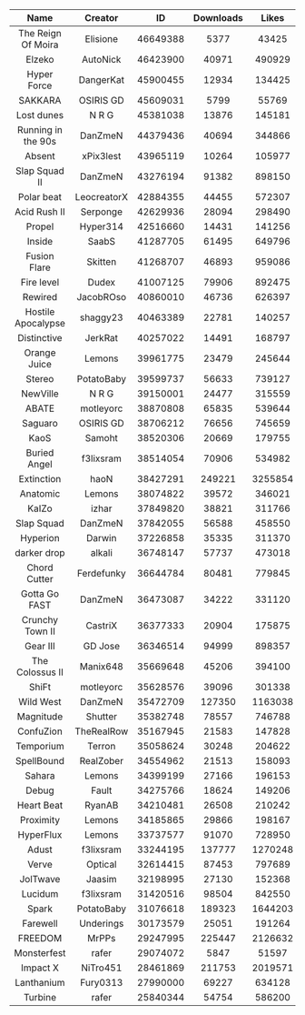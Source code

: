 | Name | Creator | ID | Downloads | Likes |
|:---:|:---:|:---:|:---:|:---:|
| The Reign Of Moira | Elisione | 46649388 | 5377 | 43425
| Elzeko | AutoNick | 46423900 | 40971 | 490929
| Hyper Force | DangerKat | 45900455 | 12934 | 134425
| SAKKARA | OSIRIS GD | 45609031 | 5799 | 55769
| Lost dunes | N R G | 45381038 | 13876 | 145181
| Running in the 90s | DanZmeN | 44379436 | 40694 | 344866
| Absent | xPix3lest | 43965119 | 10264 | 105977
| Slap Squad II | DanZmeN | 43276194 | 91382 | 898150
| Polar beat | LeocreatorX | 42884355 | 44455 | 572307
| Acid Rush II | Serponge | 42629936 | 28094 | 298490
| Propel | Hyper314 | 42516660 | 14431 | 141256
| Inside | SaabS | 41287705 | 61495 | 649796
| Fusion Flare | Skitten | 41268707 | 46893 | 959086
| Fire level | Dudex | 41007125 | 79906 | 892475
| Rewired | JacobROso | 40860010 | 46736 | 626397
| Hostile Apocalypse | shaggy23 | 40463389 | 22781 | 140257
| Distinctive | JerkRat | 40257022 | 14491 | 168797
| Orange Juice | Lemons | 39961775 | 23479 | 245644
| Stereo | PotatoBaby | 39599737 | 56633 | 739127
| NewVille | N R G | 39150001 | 24477 | 315559
| ABATE | motleyorc | 38870808 | 65835 | 539644
| Saguaro | OSIRIS GD | 38706212 | 76656 | 745659
| KaoS | Samoht | 38520306 | 20669 | 179755
| Buried Angel | f3lixsram | 38514054 | 70906 | 534982
| Extinction | haoN | 38427291 | 249221 | 3255854
| Anatomic | Lemons | 38074822 | 39572 | 346021
| KaIZo | izhar | 37849820 | 38821 | 311766
| Slap Squad | DanZmeN | 37842055 | 56588 | 458550
| Hyperion | Darwin | 37226858 | 35335 | 311370
| darker drop | alkali | 36748147 | 57737 | 473018
| Chord Cutter | Ferdefunky | 36644784 | 80481 | 779845
| Gotta Go FAST | DanZmeN | 36473087 | 34222 | 331120
| Crunchy Town II | CastriX | 36377333 | 20904 | 175875
| Gear III | GD Jose | 36346514 | 94999 | 898357
| The Colossus II | Manix648 | 35669648 | 45206 | 394100
| ShiFt | motleyorc | 35628576 | 39096 | 301338
| Wild West | DanZmeN | 35472709 | 127350 | 1163038
| Magnitude | Shutter | 35382748 | 78557 | 746788
| ConfuZion | TheRealRow | 35167945 | 21583 | 147828
| Temporium | Terron | 35058624 | 30248 | 204622
| SpellBound | RealZober | 34554962 | 21513 | 158093
| Sahara | Lemons | 34399199 | 27166 | 196153
| Debug | Fault | 34275766 | 18624 | 149206
| Heart Beat | RyanAB | 34210481 | 26508 | 210242
| Proximity | Lemons | 34185865 | 29866 | 198167
| HyperFlux | Lemons | 33737577 | 91070 | 728950
| Adust | f3lixsram | 33244195 | 137777 | 1270248
| Verve | Optical | 32614415 | 87453 | 797689
| JolTwave | Jaasim | 32198995 | 27130 | 152368
| Lucidum | f3lixsram | 31420516 | 98504 | 842550
| Spark | PotatoBaby | 31076618 | 189323 | 1644203
| Farewell | Underings | 30173579 | 25051 | 191264
| FREEDOM | MrPPs | 29247995 | 225447 | 2126632
| Monsterfest | rafer | 29074072 | 5847 | 51597
| Impact X | NiTro451 | 28461869 | 211753 | 2019571
| Lanthanium | Fury0313 | 27990000 | 69227 | 634128
| Turbine | rafer | 25840344 | 54754 | 586200
